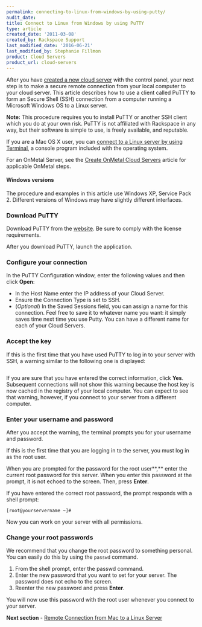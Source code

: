 ```yaml
---
permalink: connecting-to-linux-from-windows-by-using-putty/
audit_date:
title: Connect to Linux from Windows by using PuTTY
type: article
created_date: '2011-03-08'
created_by: Rackspace Support
last_modified_date: '2016-06-21'
last_modified_by: Stephanie Fillmon
product: Cloud Servers
product_url: cloud-servers
---
```


After you have [created a new cloud server](/how-to/create-a-cloud-server)
with the control panel, your next step is to make a secure remote
connection from your local computer to your cloud server. This article
describes how to use a client called PuTTY to form an Secure Shell (SSH)
connection from a computer running a Microsoft Windows OS to a Linux
server.

**Note:** This procedure requires you to install PuTTY or another SSH client
which you do at your own risk. PuTTY is not affiliated with
Rackspace in any way, but their software is simple to use, is freely
available, and reputable.

If you are a Mac OS X user, you can [connect to a Linux server by using Terminal](/how-to/connecting-to-linux-from-mac-os-x-by-using-terminal), a
console program included with the operating system.

For an OnMetal Server, see the [Create OnMetal Cloud Servers](/how-to/create-onmetal-cloud-servers) article for applicable OnMetal steps.

#### Windows versions

The procedure and examples in this article use  Windows XP, Service Pack 2. Different versions of Windows may have slightly different
interfaces.

### Download PuTTY

Download PuTTY from the
[website](http://www.chiark.greenend.org.uk/~sgtatham/putty/ "http://www.chiark.greenend.org.uk/~sgtatham/putty/").
Be sure to comply with the license requirements.

After you download PuTTY, launch the application.

### Configure your connection

In the PuTTY Configuration window, enter the following values and then
click **Open**:

-   In the Host Name enter the IP address of your Cloud Server.
-   Ensure the Connection Type is set to SSH.
-   (*Optional*) In the Saved Sessions field, you can assign a name for
    this connection.  Feel free to save it to whatever name you want: it
    simply saves time next time you use Putty.  You can have a different
    name for each of your Cloud Servers.

### Accept the key

If this is the first time that you have used PuTTY to log in to your
server with SSH, a warning similar to the following one is displayed:

<img src="{% asset_path cloud-servers/connecting-to-linux-from-windows-by-using-putty/2_AcceptKey.png %}" alt="" />

If you are sure that you have entered the correct information, click
**Yes**.
Subsequent connections will not show this warning because the host key
is now cached in the registry of your local computer.  You can expect to
see that warning, however, if you connect to your server from a
different computer.

### Enter your username and password

After you accept the warning, the terminal prompts you for your username
and password.

If this is the first time that you are logging in to the server, you
must log in as the root user.

When you are prompted for the password for the root user**,** enter the
current root password for this server. When you enter this password at
the prompt, it is not echoed to the screen.  Then, press **Enter**.

If you have entered the correct root password, the prompt responds with
a shell prompt:

    [root@yourservername ~]#

Now you can work on your server with all permissions.

### Change your root passwords

We recommend that you change the root password to something personal.
 You can easily do this by using the `passwd` command.

1.  From the shell prompt, enter the passwd command.
2.  Enter the new password that you want to set for your server.  The
    password does not echo to the screen.
3.  Reenter the new password and press **Enter**.

You will now use this password with the root user whenever you connect
to your server.

**Next section** - [Remote Connection from Mac to a Linux Server](/how-to/connecting-to-linux-from-mac-os-x-by-using-terminal)
